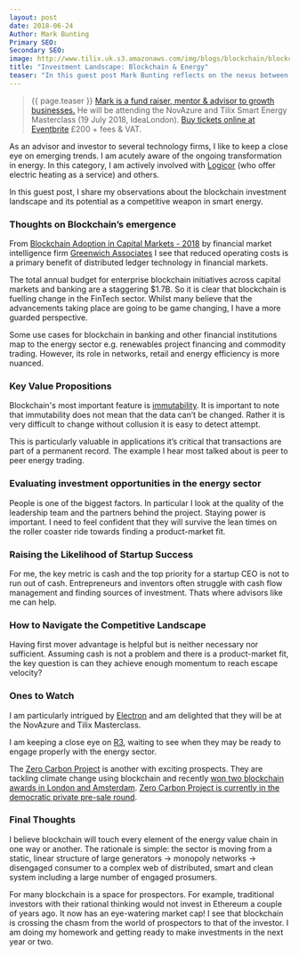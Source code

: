 ```yaml
---
layout: post
date: 2018-06-24
Author: Mark Bunting
Primary SEO:
Secondary SEO:
image: http://www.tilix.uk.s3.amazonaws.com/img/blogs/blockchain/blockchain-3326155_640.png
title: "Investment Landscape: Blockchain & Energy"
teaser: "In this guest post Mark Bunting reflects on the nexus between blockchain and energy from an investor viewpoint."
---
```


> {{ page.teaser }} [Mark is a fund raiser, mentor & advisor to growth businesses.](https://www.linkedin.com/in/markcbunting/) He will be attending the NovAzure and Tilix Smart Energy Masterclass (19 July 2018, IdeaLondon). [Buy tickets online at Eventbrite](https://blockchain-energy.eventbrite.co.uk) £200 + fees & VAT.

As an advisor and investor to several technology firms, I like to keep a close eye on emerging trends. I am acutely aware of the ongoing transformation in energy. In this category, I am actively involved with [Logicor](http://www.clear-heater.co.uk) (who offer electric heating as a service) and others.

In this guest post, I share my observations about the blockchain investment landscape and its potential as a competitive weapon in smart energy.

### Thoughts on Blockchain’s emergence
From [Blockchain Adoption in Capital Markets - 2018](https://www.greenwich.com/equities/blockchain-adoption-capital-markets-2018) by financial market intelligence firm [Greenwich Associates][48] I see that reduced operating costs is a primary benefit of distributed ledger technology in financial markets.

The total annual budget for enterprise blockchain initiatives across capital markets and banking are a staggering $1.7B. So it is clear that blockchain is fuelling change in the FinTech sector. Whilst many believe that the advancements taking place are going to be game changing, I have a more guarded perspective.

Some use cases for blockchain in banking and other financial institutions map to the energy sector e.g. renewables project financing and commodity trading. However, its role in networks, retail and energy efficiency is more nuanced.

### Key Value Propositions
Blockchain's most important feature is [immutability](https://bitsonblocks.net/2016/02/29/a-gentle-introduction-to-immutability-of-blockchains/). It is important to note that immutability does not mean that the data can’t be changed. Rather it is very difficult to change without collusion it is easy to detect attempt.

This is particularly valuable in applications it’s critical that transactions are part of a permanent record. The example I hear most talked about is peer to peer energy trading.

### Evaluating investment opportunities in the energy sector
People is one of the biggest factors. In particular I look at the quality of the leadership team and the partners behind the project. Staying power is important. I need to feel confident that they will survive the lean times on the roller coaster ride towards finding a product-market fit.

### Raising the Likelihood of Startup Success
For me, the key metric is cash and the top priority for a startup CEO is not to run out of cash. Entrepreneurs and inventors often struggle with cash flow management and finding sources of investment. Thats where advisors like me can help.

### How to Navigate the Competitive Landscape
Having first mover advantage is helpful but is neither necessary nor sufficient. Assuming cash is not a problem and there is a product-market fit, the key question is can they achieve enough momentum to reach escape velocity?

### Ones to Watch
I am particularly intrigued by [Electron](http://www.electron.org.uk) and am delighted that they will be at the NovAzure and Tilix Masterclass.

I am keeping a close eye on [R3](https://www.r3.com), waiting to see when they may be ready to engage properly with the energy sector.

The [Zero Carbon Project][ZCP1] is another with exciting prospects. They are tackling climate change using blockchain and recently [won two blockchain awards in London and Amsterdam][ZCP2]. [Zero Carbon Project is currently in the democratic private pre-sale round][ZCP3].

[ZCP1]: https://www.zerocarbonproject.com
[ZCP2]: https://medium.com/zero-carbon-project/zero-carbon-project-wins-two-blockchain-awards-in-london-and-amsterdam-2be911aeb249
[ZCP3]: https://medium.com/zero-carbon-project/zero-carbon-project-launches-private-pre-sale-democracy-at-london-blockchain-conference-104f6906dd33

### Final Thoughts
I believe blockchain will touch every element of the energy value chain in one way or another. The rationale is simple: the sector is moving from a static, linear structure of large generators -> monopoly networks -> disengaged consumer to a complex web of distributed, smart and clean system including a large number of engaged prosumers.

For many blockchain is a space for prospectors. For example, traditional investors with their rational thinking would not invest in Ethereum a couple of years ago. It now has an eye-watering market cap! I see that blockchain is crossing the chasm from the world of prospectors to that of the investor. I am doing my homework and getting ready to make investments in the next year or two.

[SN]: https://www.linkedin.com/in/nerayoff/
[47]: https://www.greenwich.com/press-release/wall-street-blockchain-investments-top-1billion-annually-0
[48]: https://www.greenwich.com/
